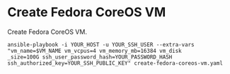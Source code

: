 Create Fedora CoreOS VM
=========

Create Fedora CoreOS VM.

```shell
ansible-playbook -i YOUR_HOST -u YOUR_SSH_USER --extra-vars "vm_name=$VM_NAME vm_vcpus=4 vm_memory_mb=16384 vm_disk
_size=100G ssh_user_password_hash=YOUR_PASSWORD_HASH ssh_authorized_key=YOUR_SSH_PUBLIC_KEY" create-fedora-coreos-vm.yaml
```
